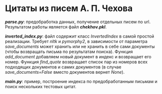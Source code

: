 # Цитаты из писем А. П. Чехова

***parse.py***: предобработка данных, получение отдельных писем по url. Результатом работы является файл ***chekhov.pkl***.

***inverted_index.py***: файл содержит класс *InvertedIndex* в самой простой реализации. Требует *nltk* и *pymorphy2*, в зависимости от параметра *save_documents* может хранить или не хранить в себе сами документы (чтобы возвращать письма по результатам поиска). Функция *add_document* добавляем новый документ в индекс и возвращает его номер. Функция *find_quote* возвращает список пар из номеров всех подходящих документов и самих документов (в случае *save_documents=False* вместо документов вернет *None*).

***main.py***: пример, построение индекса по предобработанным письмам и поиск нескольких тестовых цитат.
